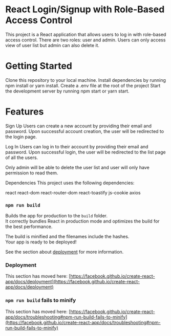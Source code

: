 # React Login/Signup with Role-Based Access Control

This project is a React application that allows users to log in with role-based access control. There are two roles: user and admin. Users can only access view of user list but admin can also delete it.

# Getting Started

Clone this repository to your local machine.
Install dependencies by running npm install or yarn install.
Create a .env file at the root of the project
Start the development server by running npm start or yarn start.

# Features

Sign Up
Users can create a new account by providing their email and password. Upon successful account creation, the user will be redirected to the login page.

Log In
Users can log in to their account by providing their email and password. Upon successful login, the user will be redirected to the list page of all the users.

Only admin will be able to delete the user list and user will only have permission to read them.

Dependencies
This project uses the following dependencies:

react
react-dom
react-router-dom
react-toastify
js-cookie
axios

### `npm run build`

Builds the app for production to the `build` folder.\
It correctly bundles React in production mode and optimizes the build for the best performance.

The build is minified and the filenames include the hashes.\
Your app is ready to be deployed!

See the section about [deployment](https://facebook.github.io/create-react-app/docs/deployment) for more information.

### Deployment

This section has moved here: [https://facebook.github.io/create-react-app/docs/deployment](https://facebook.github.io/create-react-app/docs/deployment)

### `npm run build` fails to minify

This section has moved here: [https://facebook.github.io/create-react-app/docs/troubleshooting#npm-run-build-fails-to-minify](https://facebook.github.io/create-react-app/docs/troubleshooting#npm-run-build-fails-to-minify)

